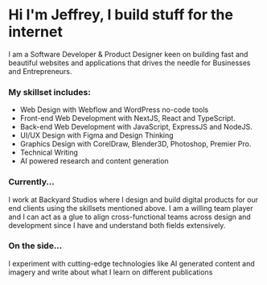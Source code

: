 # Hi I'm Jeffrey, I build stuff for the internet
I am a Software Developer & Product Designer keen on building fast and beautiful websites and applications that drives the needle for Businesses and Entrepreneurs.

### My skillset includes:
- Web Design with Webflow and WordPress no-code tools
- Front-end Web Development with NextJS, React and TypeScript.
- Back-end Web Development with JavaScript, ExpressJS and NodeJS.
- UI/UX Design with Figma and Design Thinking
- Graphics Design with CorelDraw, Blender3D, Photoshop, Premier Pro.
- Technical Writing
- AI powered research and content generation

### Currently...
I work at Backyard Studios where I design and build digital products for our end clients using the skillsets mentioned above. I am a willing team player and I can act as a glue to align cross-functional teams across design and development since I have and understand both fields extensively.

### On the side...
I experiment with cutting-edge technologies like AI generated content and imagery and write about what I learn on different publications
